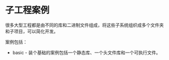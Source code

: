 # 子工程案例

很多大型工程都是由不同的库和二进制文件组成，将这些子系统组织成多个文件夹和子项目，可以简化开发。

案例包括：

* basic - 装个基础的案例包括一个静态库、一个头文件库和一个可执行文件。

